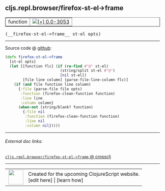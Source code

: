 ## cljs.repl.browser/firefox-st-el->frame



 <table border="1">
<tr>
<td>function</td>
<td><a href="https://github.com/cljsinfo/cljs-api-docs/tree/0.0-3053"><img valign="middle" alt="[+] 0.0-3053" title="Added in 0.0-3053" src="https://img.shields.io/badge/+-0.0--3053-lightgrey.svg"></a> </td>
</tr>
</table>


 <samp>
(__firefox-st-el->frame__ st-el opts)<br>
</samp>

---







Source code @ [github](https://github.com/clojure/clojurescript/blob/r3115/src/clj/cljs/repl/browser.clj#L383-L398):

```clj
(defn firefox-st-el->frame
  [st-el opts]
  (let [[function flc] (if (re-find #"@" st-el)
                         (string/split st-el #"@")
                         [nil st-el])
        [file line column] (parse-file-line-column flc)]
    (if (and file function line column)
      {:file (parse-file file opts)
       :function (firefox-clean-function function)
       :line line
       :column column}
      (when-not (string/blank? function)
        {:file nil
         :function (firefox-clean-function function)
         :line nil
         :column nil}))))
```

<!--
Repo - tag - source tree - lines:

 <pre>
clojurescript @ r3115
└── src
    └── clj
        └── cljs
            └── repl
                └── <ins>[browser.clj:383-398](https://github.com/clojure/clojurescript/blob/r3115/src/clj/cljs/repl/browser.clj#L383-L398)</ins>
</pre>

-->

---



###### External doc links:

[`cljs.repl.browser/firefox-st-el->frame` @ crossclj](http://crossclj.info/fun/cljs.repl.browser/firefox-st-el-%3Eframe.html)<br>

---

 <table>
<tr><td>
<img valign="middle" align="right" width="48px" src="http://i.imgur.com/Hi20huC.png">
</td><td>
Created for the upcoming ClojureScript website.<br>
[edit here] | [learn how]
</td></tr></table>

[edit here]:https://github.com/cljsinfo/cljs-api-docs/blob/master/cljsdoc/cljs.repl.browser_firefox-st-el-GTframe.cljsdoc
[learn how]:https://github.com/cljsinfo/cljs-api-docs/wiki/cljsdoc-files

<!--

This information was too distracting to show to readers, but I'll leave it
commented here since it is helpful to:

- pretty-print the data used to generate this document
- and show how to retrieve that data



The API data for this symbol:

```clj
{:ns "cljs.repl.browser",
 :name "firefox-st-el->frame",
 :type "function",
 :signature ["[st-el opts]"],
 :source {:code "(defn firefox-st-el->frame\n  [st-el opts]\n  (let [[function flc] (if (re-find #\"@\" st-el)\n                         (string/split st-el #\"@\")\n                         [nil st-el])\n        [file line column] (parse-file-line-column flc)]\n    (if (and file function line column)\n      {:file (parse-file file opts)\n       :function (firefox-clean-function function)\n       :line line\n       :column column}\n      (when-not (string/blank? function)\n        {:file nil\n         :function (firefox-clean-function function)\n         :line nil\n         :column nil}))))",
          :title "Source code",
          :repo "clojurescript",
          :tag "r3115",
          :filename "src/clj/cljs/repl/browser.clj",
          :lines [383 398]},
 :full-name "cljs.repl.browser/firefox-st-el->frame",
 :full-name-encode "cljs.repl.browser_firefox-st-el-GTframe",
 :history [["+" "0.0-3053"]]}

```

Retrieve the API data for this symbol:

```clj
;; from Clojure REPL
(require '[clojure.edn :as edn])
(-> (slurp "https://raw.githubusercontent.com/cljsinfo/cljs-api-docs/catalog/cljs-api.edn")
    (edn/read-string)
    (get-in [:symbols "cljs.repl.browser/firefox-st-el->frame"]))
```

-->
